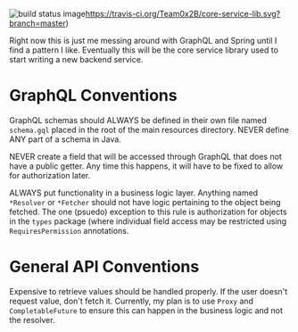 ![build status image]()https://travis-ci.org/Team0x2B/core-service-lib.svg?branch=master)

Right now this is just me messing around with GraphQL and Spring until I find a pattern I like. Eventually this will be
the core service library used to start writing a new backend service.


# GraphQL Conventions

GraphQL schemas should ALWAYS be defined in their own file named ```schema.gql``` placed in the root of the main 
resources directory. NEVER define ANY part of a schema in Java.

NEVER create a field that will be accessed through GraphQL that does not have a public getter. Any time this happens,
it will have to be fixed to allow for authorization later.

ALWAYS put functionality in a business logic layer. Anything named ```*Resolver``` or ```*Fetcher``` should not have logic
pertaining to the object being fetched. The one (psuedo) exception to this rule is authorization for objects in the ```types```
package (where individual field access may be restricted using ```RequiresPermission``` annotations.

# General API Conventions

Expensive to retrieve values should be handled properly. If the user doesn't request value, don't fetch it. Currently,
my plan is to use ```Proxy``` and ```CompletableFuture``` to ensure this can happen in the business logic and not the resolver.
